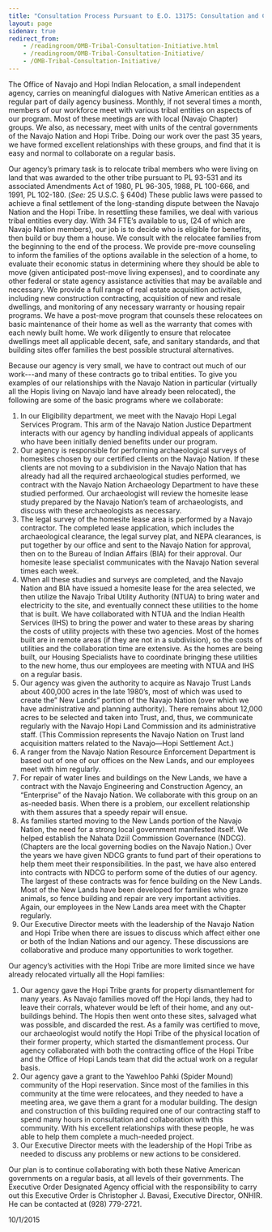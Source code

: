 ```yaml
---
title: "Consultation Process Pursuant to E.O. 13175: Consultation and Coordination with Indian Tribal Governments"
layout: page
sidenav: true
redirect_from:
    - /readingroom/OMB-Tribal-Consultation-Initiative.html
    - /readingroom/OMB-Tribal-Consultation-Initiative/
    - /OMB-Tribal-Consultation-Initiative/
---
```


The Office of Navajo and Hopi Indian Relocation, a small independent agency, carries on meaningful dialogues with Native American entities as a regular part of daily agency business. Monthly, if not several times a month, members of our workforce meet with various tribal entities on aspects of our program. Most of these meetings are with local (Navajo Chapter) groups. We also, as necessary, meet with units of the central governments of the Navajo Nation and Hopi Tribe. Doing our work over the past 35 years, we have formed excellent relationships with these groups, and find that it is easy and normal to collaborate on a regular basis.

Our agency’s primary task is to relocate tribal members who were living on land that was awarded to the other tribe pursuant to PL 93-531 and its associated Amendments Act of 1980, PL 96-305, 1988, PL 100-666, and 1991, PL 102-180\. (_See:_ 25 U.S.C. § 640d) These public laws were passed to achieve a final settlement of the long-standing dispute between the Navajo Nation and the Hopi Tribe. In resettling these families, we deal with various tribal entities every day. With 34 FTE’s available to us, (24 of which are Navajo Nation members), our job is to decide who is eligible for benefits, then build or buy them a house. We consult with the relocatee families from the beginning to the end of the process. We provide pre-move counseling to inform the families of the options available in the selection of a home, to evaluate their economic status in determining where they should be able to move (given anticipated post-move living expenses), and to coordinate any other federal or state agency assistance activities that may be available and necessary. We provide a full range of real estate acquisition activities, including new construction contracting, acquisition of new and resale dwellings, and monitoring of any necessary warranty or housing repair programs. We have a post-move program that counsels these relocatees on basic maintenance of their home as well as the warranty that comes with each newly built home. We work diligently to ensure that relocatee dwellings meet all applicable decent, safe, and sanitary standards, and that building sites offer families the best possible structural alternatives.

Because our agency is very small, we have to contract out much of our work---and many of these contracts go to tribal entities. To give you examples of our relationships with the Navajo Nation in particular (virtually all the Hopis living on Navajo land have already been relocated), the following are some of the basic programs where we collaborate:

1.  In our Eligibility department, we meet with the Navajo Hopi Legal Services Program. This arm of the Navajo Nation Justice Department interacts with our agency by handling individual appeals of applicants who have been initially denied benefits under our program.
2.  Our agency is responsible for performing archaeological surveys of homesites chosen by our certified clients on the Navajo Nation. If these clients are not moving to a subdivision in the Navajo Nation that has already had all the required archaeological studies performed, we contract with the Navajo Nation Archaeology Department to have these studied performed. Our archaeologist will review the homesite lease study prepared by the Navajo Nation’s team of archaeologists, and discuss with these archaeologists as necessary.
3.  The legal survey of the homesite lease area is performed by a Navajo contractor. The completed lease application, which includes the archaeological clearance, the legal survey plat, and NEPA clearances, is put together by our office and sent to the Navajo Nation for approval, then on to the Bureau of Indian Affairs (BIA) for their approval. Our homesite lease specialist communicates with the Navajo Nation several times each week.
4.  When all these studies and surveys are completed, and the Navajo Nation and BIA have issued a homesite lease for the area selected, we then utilize the Navajo Tribal Utility Authority (NTUA) to bring water and electricity to the site, and eventually connect these utilities to the home that is built. We have collaborated with NTUA and the Indian Health Services (IHS) to bring the power and water to these areas by sharing the costs of utility projects with these two agencies. Most of the homes built are in remote areas (if they are not in a subdivision), so the costs of utilities and the collaboration time are extensive. As the homes are being built, our Housing Specialists have to coordinate bringing these utilities to the new home, thus our employees are meeting with NTUA and IHS on a regular basis.
5.  Our agency was given the authority to acquire as Navajo Trust Lands about 400,000 acres in the late 1980’s, most of which was used to create the” New Lands” portion of the Navajo Nation (over which we have administrative and planning authority). There remains about 12,000 acres to be selected and taken into Trust, and, thus, we communicate regularly with the Navajo Hopi Land Commission and its administrative staff. (This Commission represents the Navajo Nation on Trust land acquisition matters related to the Navajo—Hopi Settlement Act.)
6.  A ranger from the Navajo Nation Resource Enforcement Department is based out of one of our offices on the New Lands, and our employees meet with him regularly.
7.  For repair of water lines and buildings on the New Lands, we have a contract with the Navajo Engineering and Construction Agency, an “Enterprise” of the Navajo Nation. We collaborate with this group on an as-needed basis. When there is a problem, our excellent relationship with them assures that a speedy repair will ensue.
8.  As families started moving to the New Lands portion of the Navajo Nation, the need for a strong local government manifested itself. We helped establish the Nahata Dziil Commission Governance (NDCG). (Chapters are the local governing bodies on the Navajo Nation.) Over the years we have given NDCG grants to fund part of their operations to help them meet their responsibilities. In the past, we have also entered into contracts with NDCG to perform some of the duties of our agency. The largest of these contracts was for fence building on the New Lands. Most of the New Lands have been developed for families who graze animals, so fence building and repair are very important activities. Again, our employees in the New Lands area meet with the Chapter regularly.
9.  Our Executive Director meets with the leadership of the Navajo Nation and Hopi Tribe when there are issues to discuss which affect either one or both of the Indian Nations and our agency. These discussions are collaborative and produce many opportunities to work together.

Our agency’s activities with the Hopi Tribe are more limited since we have already relocated virtually all the Hopi families:

1.  Our agency gave the Hopi Tribe grants for property dismantlement for many years. As Navajo families moved off the Hopi lands, they had to leave their corrals, whatever would be left of their home, and any out-buildings behind. The Hopis then went onto these sites, salvaged what was possible, and discarded the rest. As a family was certified to move, our archaeologist would notify the Hopi Tribe of the physical location of their former property, which started the dismantlement process. Our agency collaborated with both the contracting office of the Hopi Tribe and the Office of Hopi Lands team that did the actual work on a regular basis.
2.  Our agency gave a grant to the Yawehloo Pahki (Spider Mound) community of the Hopi reservation. Since most of the families in this community at the time were relocatees, and they needed to have a meeting area, we gave them a grant for a modular building. The design and construction of this building required one of our contracting staff to spend many hours in consultation and collaboration with this community. With his excellent relationships with these people, he was able to help them complete a much-needed project.
3.  Our Executive Director meets with the leadership of the Hopi Tribe as needed to discuss any problems or new actions to be considered.

Our plan is to continue collaborating with both these Native American governments on a regular basis, at all levels of their governments. The Executive Order Designated Agency official with the responsibility to carry out this Executive Order is Christopher J. Bavasi, Executive Director, ONHIR. He can be contacted at (928) 779-2721.

10/1/2015
